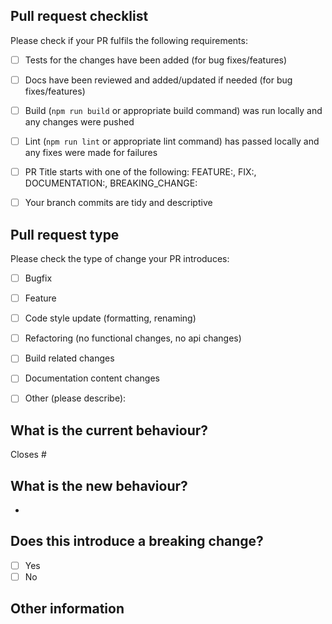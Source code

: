 ## Pull request checklist

<!-- Please ensure your title is in the correct format, e.g. FEATURE: Update widget A --> 

<!-- Please ensure you have tided up your branch commits before creating a PR. If you have lots of small commits -->
<!-- please use `git rebase -i HEAD~x` where x is the number of commits you want to squash. Then sqash all the -->
<!-- commits into one (or a few) commit(s) and make an appropriate comment for that/those commit(s). Then make sure -->
<!-- subsequent commits pushed to the PR have good comments. The commit comments will be added to the master in the -->
<!-- squashed commit -->

Please check if your PR fulfils the following requirements:
- [ ] Tests for the changes have been added (for bug fixes/features)
- [ ] Docs have been reviewed and added/updated if needed (for bug fixes/features)
- [ ] Build (`npm run build` or appropriate build command) was run locally and any changes were pushed
- [ ] Lint (`npm run lint` or appropriate lint command) has passed locally and any fixes were made for failures
- [ ] PR Title starts with one of the following: FEATURE:, FIX:, DOCUMENTATION:, BREAKING_CHANGE:
- [ ] Your branch commits are tidy and descriptive


## Pull request type

<!-- Please do not submit updates to dependencies unless it fixes an issue. --> 

<!-- Please try to limit your pull request to one type, submit multiple pull requests if needed. --> 

Please check the type of change your PR introduces:
- [ ] Bugfix
- [ ] Feature
- [ ] Code style update (formatting, renaming)
- [ ] Refactoring (no functional changes, no api changes)
- [ ] Build related changes
- [ ] Documentation content changes
- [ ] Other (please describe): 


## What is the current behaviour?
<!-- Please describe the current behaviour that you are modifying. -->


<!-- Issues are required for both bug fixes and features. -->
Closes #  


## What is the new behaviour?
<!-- Please describe the behaviour or changes that are being added by this PR. -->

-

## Does this introduce a breaking change?

- [ ] Yes
- [ ] No

<!-- If this introduces a breaking change, please describe the impact and migration path for existing applications below. -->


## Other information

<!-- Any other information that is important to this PR such as screenshots of how the component looks before and after the change. -->
